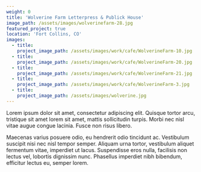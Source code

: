 ```yaml
---
weight: 0
title: 'Wolverine Farm Letterpress & Publick House'
image_path: /assets/images/wolverinefarm-28.jpg
featured_project: true
location: 'Fort Collins, CO'
images:
  - title:
    project_image_path: /assets/images/work/cafe/WolverineFarm-10.jpg
  - title:
    project_image_path: /assets/images/work/cafe/WolverineFarm-20.jpg
  - title:
    project_image_path: /assets/images/work/cafe/WolverineFarm-21.jpg
  - title:
    project_image_path: /assets/images/work/cafe/WolverineFarm-3.jpg
  - title:
    project_image_path: /assets/images/wolverine.jpg
---
```



Lorem ipsum dolor sit amet, consectetur adipiscing elit. Quisque tortor arcu, tristique sit amet lorem sit amet, mattis sollicitudin turpis. Morbi nec nisl vitae augue congue lacinia. Fusce non risus libero.

Maecenas varius posuere odio, eu hendrerit odio tincidunt ac. Vestibulum suscipit nisi nec nisl tempor semper. Aliquam urna tortor, vestibulum aliquet fermentum vitae, imperdiet ut lacus. Suspendisse eros nulla, facilisis non lectus vel, lobortis dignissim nunc. Phasellus imperdiet nibh bibendum, efficitur lectus eu, semper lorem.
